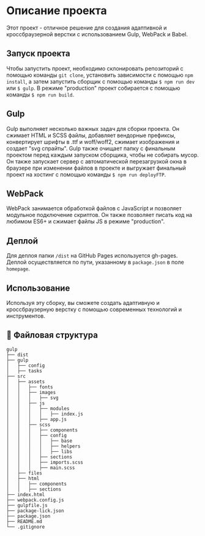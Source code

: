# Описание проекта

Этот проект - отличное решение для создания адаптивной и кроссбраузерной верстки с использованием Gulp, WebPack и Babel.

## Запуск проекта

Чтобы запустить проект, необходимо склонировать репозиторий с помощью команды `git clone`, установить зависимости с помощью `npm install`, а затем запустить сборщик с помощью команды `$ npm run dev` или `$ gulp`. В режиме "production" проект собирается с помощью команды `$ npm run build`.

## Gulp

Gulp выполняет несколько важных задач для сборки проекта. Он сжимает HTML и SCSS файлы, добавляет вендорные префиксы, конвертирует шрифты в .ttf и woff/woff2, сжимает изображения и создает "svg cпрайты". Gulp также очищает папку с финальным проектом перед каждым запуском сборщика, чтобы не собирать мусор. Он также запускает сервер с автоматической перезагрузкой окна в браузере при изменении файлов в проекте и выгружает финальный проект на хостинг с помощью команды `$ npm run deployFTP`.

## WebPack

WebPack занимается обработкой файлов c JavaScript и позволяет модульное подключение скриптов. Он также позволяет писать код на любимом ES6+ и сжимает файлы JS в режиме "production".

## Деплой

Для деплоя папки `/dist` на GitHub Pages используется gh-pages. Деплой осуществляется по пути, указанному в `package.json` в поле `homepage`.

## Использование

Используя эту сборку, вы сможете создать адаптивную и кроссбраузерную верстку с помощью современных технологий и инструментов.

## :open_file_folder: Файловая структура

```
gulp
├── dist
├── gulp
│   ├── config
│   ├── tasks
├── src
│   ├── assets
│   │   ├── fonts
│   │   ├── images
│   │   │   ├── svg
│   │   ├── js
│   │   │   ├── modules
│   │   │   │   ├── index.js
│   │   │   ├── app.js
│   │   ├── scss
│   │   │   ├── components
│   │   │   ├── config
│   │   │   │   ├── base
│   │   │   │   ├── helpers
│   │   │   │   ├── libs
│   │   │   ├── sections
│   │   │   ├── imports.scss
│   │   │   ├── main.scss
│   ├── files
│   ├── html
│   │   ├── components
│   │   ├── sections
├── index.html
├── webpack.config.js
├── gulpfile.js
├── package-lick.json
├── package.json
├── README.md
└── .gitignore
```

